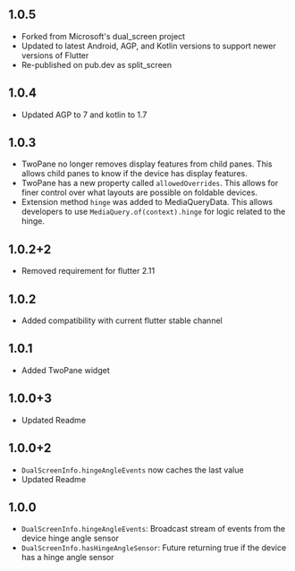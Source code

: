 ## 1.0.5
* Forked from Microsoft's dual_screen project
* Updated to latest Android, AGP, and Kotlin versions to support newer versions of Flutter
* Re-published on pub.dev as split_screen

## 1.0.4

* Updated AGP to 7 and kotlin to 1.7

## 1.0.3

* TwoPane no longer removes display features from child panes. This allows child panes to know if the device has display features.
* TwoPane has a new property called `allowedOverrides`. This allows for finer control over what layouts are possible on foldable devices.
* Extension method `hinge` was added to MediaQueryData. This allows developers to use `MediaQuery.of(context).hinge` for logic related to the hinge.

## 1.0.2+2

* Removed requirement for flutter 2.11

## 1.0.2

* Added compatibility with current flutter stable channel

## 1.0.1

* Added TwoPane widget

## 1.0.0+3

* Updated Readme

## 1.0.0+2

* `DualScreenInfo.hingeAngleEvents` now caches the last value
* Updated Readme

## 1.0.0

* `DualScreenInfo.hingeAngleEvents`: Broadcast stream of events from the device hinge angle sensor
* `DualScreenInfo.hasHingeAngleSensor`: Future returning true if the device has a hinge angle sensor
